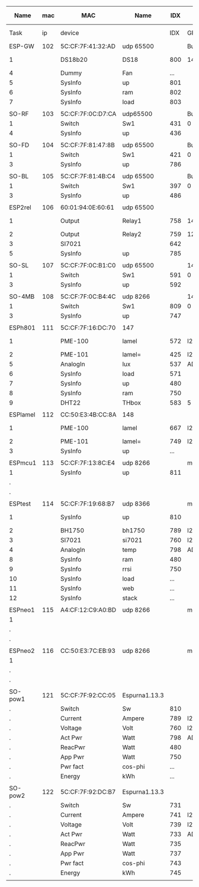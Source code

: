 Name    |mac|MAC              |Name   |IDX |GPIO|sda-scl| .
--------|---|-----------------|-------|----|----|-------|----
Task    |ip |device           |       |IDX |GPIO|sda-scl| ...
ESP-GW  |102|5C:CF:7F:41:32:AD|udp 65500||Build 148|
1       |   |DS18b20 |DS18 	|800 |14  |IO 4-5 |
4       |   |Dummy   |Fan  	|... |    |
5       |   |SysInfo |up     |801 |
6       |   |SysInfo |ram  	|802 |
7  	    |   |SysInfo |load   |803 |	  |
|||||||
SO-RF   |103|5C:CF:7F:0C:D7:CA|udp65500||Build 145
1       |   |Switch  |Sw1  	|431 |0   |       |
4  	    |   |SysInfo |up     |436 |	  |
|||||||
SO-FD   |104|5C:CF:7F:81:47:8B|udp 65500||Build145
1       |   |Switch  |Sw1    |421 |0   |       |
3       |   |SysInfo |up     |786 |    |
|||||||
SO-BL   |105|5C:CF:7F:81:4B:C4|udp 65500||Build145
1       |   |Switch  |Sw1    |397 |0   |       | 
3       |   |SysInfo |up     |486 |    |
|||||||
ESP2rel |106|60:01:94:0E:60:61|udp 65500||
1       |   |Output  |Relay1 |758 |14  |IO 4-5 |
2  		  |   |Output  |Relay2 |759 |12  |
3       |   |SI7021  |       |642 |    |
5       |   |SysInfo |up     |785 |	  |
|||||||
SO-SL   |107|5C:CF:7F:0C:B1:C0|udp 65500|| 145
1       |   |Switch  |Sw1    |591 |0   |       |
3       |   |SysInfo |up     |592 |	  |
|||||||
SO-4MB  |108|5C:CF:7F:0C:B4:4C|udp 8266||148
1       |   |Switch  |Sw1    |809 |0   |       |
3  	    |   |SysInfo |up     |747 |	  |
|||||||
ESPh801 |111|5C:CF:7F:16:DC:70|147
1       |   |PME-100 |lamel  |572 |I2C |IO 3-1 |
2       |   |PME-101 |lamel= |425 |I2C |
5       |   |AnalogIn|lux    |537 |ADC |
6       |   |SysInfo |load   |571 |    |
7       |   |SysInfo |up     |480 |	  |
8  	    |   |SysInfo |ram    |750 |	  |
9  	    |   |DHT22   |THbox  |583 |5   |
|||||||
ESPlamel|112|CC:50:E3:4B:CC:8A|148
1       |   |PME-100 |lamel  |667 |I2C |IO 5-4 |
2       |   |PME-101 |lamel= |749 |I2C |
3       |   |SysInfo |up     |... |    |
|||||||
ESPmcu1 |113|5C:CF:7F:13:8C:E4|udp 8266||mega20191123
1       |   |SysInfo |up     |811 |    |       |
.       |   |        |       |    |	   |
.       |
|||||||
ESPtest |114|5C:CF:7F:19:68:B7|udp 8366||mega20191208
1       |   |SysInfo |up     |810 |    |IO13-12|
2       |   |BH1750  |bh1750 |789 |I2C |
3       |   |SI7021  |si7021 |760 |I2C |
4  	    |   |AnalogIn|temp   |798 |ADC |
8       |   |SysInfo |ram    |480 |
9       |   |SysInfo |rrsi   |750 |
10 	    |   |SysInfo |load   |... |
11 	    |   |SysInfo |web    |... |
12 	    |   |SysInfo |stack  |... |
|||||||
ESPneo1 |115|A4:CF:12:C9:A0:BD|udp 8266||mega20191208
1       |   |        |      |    |    |       |
.       |   |        |     	|    |	  |
.       |   |        |     	|    |	  |
|||||||
ESPneo2 |116|CC:50:E3:7C:EB:93|udp 8266||mega220191208
1       |   |        |       |    |    |       |
.       |   |        |     	|    |	  |
.       |   |        |     	|    |	  |
|||||||
SO-pow1 |121|5C:CF:7F:92:CC:05|Espurna1.13.3
.       |   |Switch  |Sw     |810 |    |       |
.       |   |Current |Ampere |789 |I2C |
.       |   |Voltage |Volt   |760 |I2C |
.       |   |Act Pwr	|Watt   |798 |ADC |
.       |   |ReacPwr |Watt   |480 |	  |
.       |   |App Pwr |Watt   |750 |	  |
.  	    |   |Pwr fact|cos-phi|... |    |
.  	    |   |Energy  |kWh    |... |    |
|||||||
SO-pow2 |122|5C:CF:7F:92:DC:B7|Espurna1.13.3
.       |   |Switch  |Sw     |731 |    |       |
.       |   |Current |Ampere |741 |I2C |
.       |   |Voltage |Volt   |739 |I2C |
.       |   |Act Pwr |Watt   |733 |ADC |
.       |   |ReacPwr |Watt   |735 |	  |
.       |   |App Pwr |Watt   |737 |	  |
.  	    |   |Pwr fact|cos-phi|743 |    |
.  	    |   |Energy  |kWh    |745 |    |
|||||||
